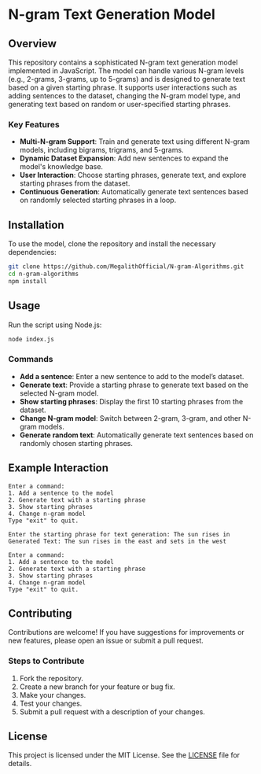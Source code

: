 # N-gram Text Generation Model

## Overview

This repository contains a sophisticated N-gram text generation model implemented in JavaScript. The model can handle various N-gram levels (e.g., 2-grams, 3-grams, up to 5-grams) and is designed to generate text based on a given starting phrase. It supports user interactions such as adding sentences to the dataset, changing the N-gram model type, and generating text based on random or user-specified starting phrases.

### Key Features

- **Multi-N-gram Support**: Train and generate text using different N-gram models, including bigrams, trigrams, and 5-grams.
- **Dynamic Dataset Expansion**: Add new sentences to expand the model's knowledge base.
- **User Interaction**: Choose starting phrases, generate text, and explore starting phrases from the dataset.
- **Continuous Generation**: Automatically generate text sentences based on randomly selected starting phrases in a loop.

## Installation

To use the model, clone the repository and install the necessary dependencies:

```bash
git clone https://github.com/MegalithOfficial/N-gram-Algorithms.git
cd n-gram-algorithms
npm install
```

## Usage

Run the script using Node.js:

```bash
node index.js
```

### Commands

- **Add a sentence**: Enter a new sentence to add to the model’s dataset.
- **Generate text**: Provide a starting phrase to generate text based on the selected N-gram model.
- **Show starting phrases**: Display the first 10 starting phrases from the dataset.
- **Change N-gram model**: Switch between 2-gram, 3-gram, and other N-gram models.
- **Generate random text**: Automatically generate text sentences based on randomly chosen starting phrases.

## Example Interaction

```
Enter a command:
1. Add a sentence to the model
2. Generate text with a starting phrase
3. Show starting phrases
4. Change n-gram model
Type "exit" to quit.

Enter the starting phrase for text generation: The sun rises in
Generated Text: The sun rises in the east and sets in the west

Enter a command:
1. Add a sentence to the model
2. Generate text with a starting phrase
3. Show starting phrases
4. Change n-gram model
Type "exit" to quit.
```

## Contributing

Contributions are welcome! If you have suggestions for improvements or new features, please open an issue or submit a pull request.

### Steps to Contribute

1. Fork the repository.
2. Create a new branch for your feature or bug fix.
3. Make your changes.
4. Test your changes.
5. Submit a pull request with a description of your changes.

## License

This project is licensed under the MIT License. See the [LICENSE](LICENSE) file for details.
